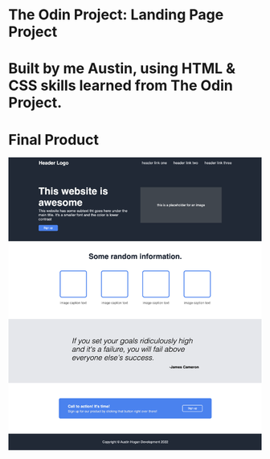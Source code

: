 # The Odin Project: Landing Page Project
# Built by me Austin, using HTML & CSS skills learned from The Odin Project.

# Final Product
![Screenshot](Landing_Page_ss.png)
